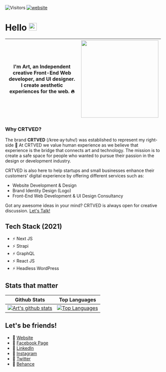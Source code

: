 
![Visitors]( https://visitor-badge.glitch.me/badge?page_id=crtved )
<a href="https://artsandiego.dev">
![website](https://img.shields.io/badge/portfolio-artsandiego.dev-yellow)
 </a>
# Hello <img src="https://media.giphy.com/media/hvRJCLFzcasrR4ia7z/giphy.gif" width="25px">

| I'm Art, an Independent creative Front-End Web developer, and UI designer. I create aesthetic experiences for the web. :fire: | <img src="https://media.giphy.com/media/LmNwrBhejkK9EFP504/giphy.gif" width="250px"/> |
|--|--|


### Why CRTVED?
The brand **CRTVED** (/kree·ay·tuhv/) was established to represent my right-side 🧠 At CRTVED we value human experience as we believe that experience is the bridge that connects art and technology. The mission is to create a safe space for people who wanted to pursue their passion in the design or development industry.

CRTVED is also here to help startups and small businesses enhance their customers' digital experience by offering different services such as:
- Website Development & Design
- Brand Identity Design (Logo)
- Front-End Web Development & UI Design Consultancy

Got any awesome ideas in your mind? CRTVED is always open for creative discussion. [Let's Talk!](mailto:crtved.artsandiego@gmail.com)

## Tech Stack (2021) 
- ⚡ Next JS
- ⚡ Strapi
- ⚡ GraphQL
- ⚡ React JS
- ⚡ Headless WordPress

## Stats that matter
| Github Stats | Top Languages |
|--|--|
| [![Art's github stats](https://github-readme-stats.vercel.app/api?username=crtved&show_icons=true&theme=nord&count_private=true)](#) | [![Top Languages](https://github-readme-stats.vercel.app/api/top-langs/?username=crtved&layout=compact&theme=nord)](#) |

## Let's be friends!
- 📍 [Website](https://artsandiego.dev/)
- 📍 [Facebook Page](https://fb.com/creativedeveloper)
- 📍 [LinkedIn](https://www.linkedin.com/in/artsandiego/)
- 📍 [Instagram](https://www.instagram.com/_crt.ved)
- 📍 [Twitter](https://www.twitter.com/crtved)
- 📍 [Behance](https://www.behance.net/crtved)

